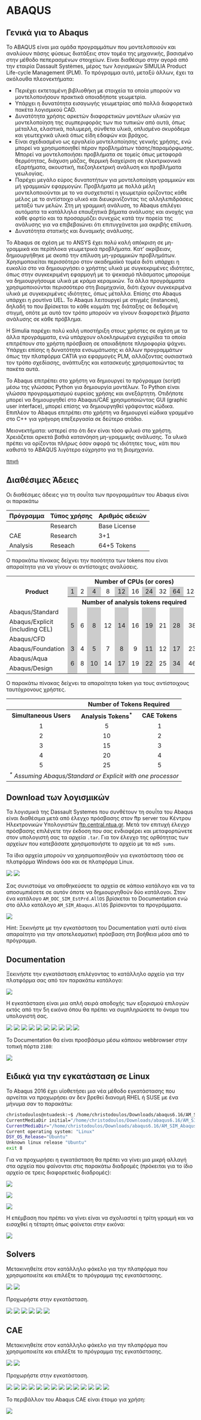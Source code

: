 # ABAQUS

## Γενικά για το Αbaqus

Το ABAQUS είναι μια ομάδα προγραμμάτων που μοντελοποιούν και αναλύουν πάσης φύσεως διατάξεις στον τομέα της μηχανικής, βασισμένο στην μέθοδο πεπερασμένων στοιχείων. Είναι διαθέσιμο στην αγορά από την εταιρία Dassault Systèmes, μέρος των λογισμικών SIMULIA Product Life-cycle Management (PLM). Το πρόγραμμα αυτό, μεταξύ άλλων, έχει τα ακόλουθα πλεονεκτήματα:

 * Περιέχει εκτεταμένη βιβλιοθήκη με στοιχεία τα οποία μπορούν να μοντελοποιήσουν πρακτικά οποιαδήποτε γεωμετρία.
 * Υπάρχει η δυνατότητα εισαγωγής γεωμετρίας από πολλά διαφορετικά πακέτα λογισμικού CAD. 
 * Δυνατότητα χρήσης αρκετών διαφορετικών μοντέλων υλικών για μοντελοποίηση της συμπεριφοράς των πιο τυπικών από αυτά, όπως μέταλλα, ελαστικά, πολυμερή, σύνθετα υλικά, οπλισμένο σκυρόδεμα και γεωτεχνικά υλικά όπως είδη εδαφών και βράχος. 
 * Είναι σχεδιασμένο ως εργαλείο μοντελοποίησης γενικής χρήσης, ενώ μπορεί να χρησιμοποιηθεί πέραν προβλημάτων τάσης/παραμόρφωσης. Μπορεί να μοντελοποιήσει προβλήματα σε τομείς όπως μεταφορά θερμότητας, διάχυση μάζας, θερμική διαχείριση σε ηλεκτρικονικά εξαρτήματα, ακουστική, πιεζοηλεκτρική ανάλυση και προβλήματα γεωλογίας. 
 * Παρέχει μεγάλο εύρος δυνατοτήτων για μοντελοποίηση γραμμικών και μή γραμμικών εφαρμογών. Προβλήματα με πολλά μέλη μοντελοποιούνται με το να συσχετιστεί η γεωμετρία ορίζοντας κάθε μέλος με το αντίστοιχο υλικό και διευκρινίζοντας τις αλληλεπιδράσεις μεταξύ των μελών. Στη μη γραμμική ανάλυση, το Abaqus επιλέγει αυτόματα τα κατάλληλα επαυξητικά βήματα ανάλυσης και ανοχής για κάθε φορτίο και τα προσαρμόζει συνεχώς κατά την πορεία της ανάλυσης για να επιβεβαιώνει ότι επιτυγχάνεται μια ακριβής επίλυση.
 * Δυνατότητα στατικής και δυναμικής ανάλυσης.

Το Abaqus σε σχέση με το ANSYS έχει πολύ καλή απόκριση σε μη-γραμμικά και περίπλοκα γεωμετρικά προβλήματα. Κατ’ ακρίβειαν, δημιουργήθηκε με σκοπό την επίλυση μη-γραμμικών προβλημάτων. Χρησιμοποιείται περισσότερο στον ακαδημαϊκό τομέα διότι υπάρχει η ευκολία στο να δημιουργήσει ο χρήστης υλικά με συγκεκριμένες ιδιότητες, όπως στην συγκεκριμένη εφαρμογή με το ψεκασμό πλάσματος μπορούμε να δημιουργήσουμε υλικά με κράμα κεραμικών. Τα άλλα προγράμματα χρησιμοποιούνται περισσότερο στη βιομηχανία, διότι έχουν συγκεκριμένα υλικά με συγκεκριμένες ιδιότητες, όπως μέταλλα. Επίσης στο Abaqus υπάρχει η ρουτίνα UEL. To Abaqus λειτουργεί με στιγμές (instances), δηλαδή το που βρίσκεται το κάθε κομμάτι της διάταξης σε δεδομένη στιγμή, οπότε με αυτό τον τρόπο μπορούν να γίνουν διαφορετικά βήματα ανάλυσης σε κάθε πρόβλημα. 

Η Simulia παρέχει πολύ καλή υποστήριξη στους χρήστες σε σχέση με τα άλλα προγράμματα, ενώ υπάρχουν ολοκληρωμένα εγχειρίδια τα οποία επιτρέπουν στο χρήστη πρόσβαση σε οποιαδήποτε πληροφορία ψάχνει. Υπάρχει επίσης η δυνατότητα ενσωμάτωσης κι άλλων προγραμμάτων όπως την πλατφόρμα CATIA για εφαρμογές PLM, αλλάζοντας ουσιαστικά τον τρόπο σχεδίασης, ανάπτυξης και κατασκευής χρησιμοποιώντας τα πακέτα αυτά.

Το Abaqus επιτρέπει στο χρήστη να δημιουργεί το πρόγραμμα (script) μέσω της γλώσσας Python για δημιουργία μοντέλων. Το Python είναι γλώσσα προγραμματισμού ευρείας χρήσης και ανεξάρτητη. Οτιδήποτε μπορεί να δημιουργηθεί στο Abaqus/CAE χρησιμοποιώντας GUI (graphic user interface), μπορεί επίσης να δημιουργηθεί γράφοντας κώδικα. Επιπλέον το Abaqus επιτρέπει στο χρήστη να δημιουργεί κώδικα γραμμένο στο C++ για γρήγορη επεξεργασία σε δεύτερο στάδιο. 

Μειονεκτήματα: υστερεί στο ότι δεν είναι τόσο φιλικό στο χρήστη. Χρειάζεται αρκετά βαθιά κατανόηση μη-γραμμικής ανάλυσης. Τα υλικά πρέπει να ορίζονται πλήρως όσον αφορά τις ιδιότητες τους, κάτι που καθιστά το ΑΒΑQUS λιγότερο εύχρηστο για τη βιομηχανία.

[πηγή](https://dspace.lib.ntua.gr/dspace2/bitstream/handle/123456789/39744/ierodiaconou.pdf?sequence=1)

## Διαθέσιμες Άδειες

Οι διαθέσιμες άδειες για τη σουΐτα των προγραμμάτων του Abaqus είναι οι παρακάτω

|Πρόγραμμα|Τύπος χρήσης|Αριθμός αδειών|
|------|------------|--------------|
||Research|Base License|
|CAE|Research|3+1|
|Analysis|Reseach|64+5 Tokens|

Ο παρακάτω πίνακας δείχνει την ποσότητα των tokens που είναι απαραίτητα για να γίνουν οι αντίστοιχες αναλύσεις.

<table summary="Number of analysis tokens required to execute one analysis according to functionality and the number of processors used.">
	<tbody>
		<tr>
			<th colspan="1" rowspan="3" scope="col" style="text-align: center;">
				Product</th>
			<th colspan="10" rowspan="1" scope="col" style="text-align: center;">
				Number of CPUs (or cores)</th>
		</tr>
		<tr>
			<td style="text-align: center; background-color: rgb(204, 204, 204);">
				1</td>
			<td style="text-align: center;">
				2</td>
			<td style="text-align: center; background-color: rgb(204, 204, 204);">
				4</td>
			<td style="text-align: center;">
				8</td>
			<td style="text-align: center; background-color: rgb(204, 204, 204);">
				12</td>
			<td style="text-align: center;">
				16</td>
			<td style="text-align: center; background-color: rgb(204, 204, 204);">
				24</td>
			<td style="text-align: center;">
				32</td>
			<td style="text-align: center; background-color: rgb(204, 204, 204);">
				64</td>
			<td style="text-align: center;">
				128</td>
		</tr>
		<tr>
			<th colspan="10" rowspan="1" scope="col" style="text-align: center;">
				Number of analysis tokens required</th>
		</tr>
		<tr>
			<td>
				Abaqus/Standard</td>
			<td rowspan="3" style="text-align: center; background-color: rgb(204, 204, 204);">
				5</td>
			<td colspan="1" rowspan="3" style="text-align: center;">
				6</td>
			<td rowspan="3" style="text-align: center; background-color: rgb(204, 204, 204);">
				8</td>
			<td colspan="1" rowspan="3" style="text-align: center;">
				12</td>
			<td rowspan="3" style="text-align: center; background-color: rgb(204, 204, 204);">
				14</td>
			<td colspan="1" rowspan="3" style="text-align: center;">
				16</td>
			<td rowspan="3" style="text-align: center; background-color: rgb(204, 204, 204);">
				19</td>
			<td colspan="1" rowspan="3" style="text-align: center;">
				21</td>
			<td rowspan="3" style="text-align: center; background-color: rgb(204, 204, 204);">
				28</td>
			<td colspan="1" rowspan="3" style="text-align: center;">
				38</td>
		</tr>
		<tr>
			<td>
				Abaqus/Explicit (including CEL)</td>
		</tr>
		<tr>
			<td>
				Abaqus/CFD</td>
		</tr>
		<tr>
			<td>
				Abaqus/Foundation</td>
			<td style="text-align: center; background-color: rgb(204, 204, 204);">
				3</td>
			<td style="text-align: center;">
				4</td>
			<td style="text-align: center; background-color: rgb(204, 204, 204);">
				5</td>
			<td style="text-align: center;">
				7</td>
			<td style="text-align: center; background-color: rgb(204, 204, 204);">
				8</td>
			<td style="text-align: center;">
				9</td>
			<td style="text-align: center; background-color: rgb(204, 204, 204);">
				11</td>
			<td style="text-align: center;">
				12</td>
			<td style="text-align: center; background-color: rgb(204, 204, 204);">
				17</td>
			<td style="text-align: center;">
				23</td>
		</tr>
		<tr>
			<td>
				Abaqus/Aqua</td>
			<td rowspan="2" style="text-align: center; background-color: rgb(204, 204, 204);">
				6</td>
			<td colspan="1" rowspan="2" style="text-align: center;">
				8</td>
			<td rowspan="2" style="text-align: center; background-color: rgb(204, 204, 204);">
				10</td>
			<td colspan="1" rowspan="2" style="text-align: center;">
				14</td>
			<td rowspan="2" style="text-align: center; background-color: rgb(204, 204, 204);">
				17</td>
			<td colspan="1" rowspan="2" style="text-align: center;">
				19</td>
			<td rowspan="2" style="text-align: center; background-color: rgb(204, 204, 204);">
				22</td>
			<td colspan="1" rowspan="2" style="text-align: center;">
				25</td>
			<td rowspan="2" style="text-align: center; background-color: rgb(204, 204, 204);">
				34</td>
			<td colspan="1" rowspan="2" style="text-align: center;">
				46</td>
		</tr>
		<tr>
			<td>
				Abaqus/Design</td>
		</tr>
	</tbody>
</table>

Ο παρακάτω πίνακας δείχνει τα απαραίτητα token για τους αντίστοιχους ταυτόχρονους χρήστες.

<table summary="Number of tokens required based upon the number of simultaneous users.">
	<tbody>
		<tr>
			<td>
				&nbsp;</td>
			<th colspan="2" rowspan="1" scope="col" style="text-align: center;">
				Number of Tokens Required</th>
		</tr>
		<tr>
			<th scope="col" style="text-align: center;">
				Simultaneous Users</th>
			<th scope="col" style="text-align: center;">
				Analysis Tokens<sup>&#42;</sup></th>
			<th scope="col" style="text-align: center;">
				CAE Tokens</th>
		</tr>
		<tr>
			<td style="text-align: center;">
				1</td>
			<td style="text-align: center;">
				5</td>
			<td style="text-align: center;">
				1</td>
		</tr>
		<tr>
			<td style="text-align: center;">
				2</td>
			<td style="text-align: center;">
				10</td>
			<td style="text-align: center;">
				2</td>
		</tr>
		<tr>
			<td style="text-align: center;">
				3</td>
			<td style="text-align: center;">
				15</td>
			<td style="text-align: center;">
				3</td>
		</tr>
		<tr>
			<td style="text-align: center;">
				4</td>
			<td style="text-align: center;">
				20</td>
			<td style="text-align: center;">
				4</td>
		</tr>
		<tr>
			<td style="text-align: center;">
				5</td>
			<td style="text-align: center;">
				25</td>
			<td style="text-align: center;">
				5</td>
		</tr>
		<tr>
			<td colspan="3">
				<em><sup>*</sup> Assuming Abaqus/Standard or Explicit with one processor</em></td>
		</tr>
	</tbody>
</table>


## Download των λογισμικών

Τα λογισμικά της Dassault Systemes που συνθέτουν τη σουΐτα του Abaqus είναι διαθέσιμα μετά από έλεγχο πρόσβασης στον ftp server του Κέντρου Ηλεκτρονικών Υπολογιστών [ftp.central.ntua.gr](ftp://ftp.central.ntua.gr). Μετά τον επιτυχή έλεγχο πρόσβασης επιλέγετε την έκδοση που σας ενδιαφέρει και μεταφορτώνετε στον υπολογιστή σας τα αρχεία `.tar`. Για τον έλεγχο της ορθότητας των αρχείων που κατεβάσατε χρησιμοποιήστε το αρχείο με τα `md5 sums`.

Τα ίδια αρχεία μπορούν να χρησιμοποιηθούν για εγκατάσταση τόσο σε πλατφόρμα Windows όσο και σε πλατφόρμα Linux.

![](img/abaqus/download/abaqus0.png)
![](img/abaqus/download/abaqus1.png)

Σας συνιστούμε να αποθηκεύσετε τα αρχεία σε κάποιο κατάλογο και να τα αποσυμπιέσετε σε αυτόν όποτε να δημιουργηθούν δύο κατάλογοι. Στον ένα κατάλογο `AM_DOC_SIM_EstPrd.AllOS` βρίσκεται το Documentation ενώ στο άλλο κατάλογο `AM_SIM_Abaqus.AllOS` βρίσκονται τα προγράμματα.

![](img/abaqus/download/abaqus2.png)

Hint: Ξεκινήστε με την εγκατάσταση του Documentation γιατί αυτό είναι απαραίτητο για την αποτελεσματική πρόσβαση στη βοήθεια μέσα από το πρόγραμμα.


## Documentation

Ξεκινήστε την εγκατάσταση επιλέγοντας το κατάλληλο αρχείο για την πλατφόρμα σας από τον παρακάτω κατάλογο:

![](img/abaqus/doc/folder0.png)

Η εγκατάσταση είναι μια απλή σειρά αποδοχής των εξορισμού επιλογών εκτός από την 5η εικόνα όπου θα πρέπει να συμπληρώσετε το όνομα του υπολογιστή σας.

![](img/abaqus/doc/abaqus0.png)
![](img/abaqus/doc/abaqus1.png)
![](img/abaqus/doc/abaqus2.png)
![](img/abaqus/doc/abaqus3.png)
![](img/abaqus/doc/abaqus4.png)
![](img/abaqus/doc/abaqus5.png)
![](img/abaqus/doc/abaqus6.png)
![](img/abaqus/doc/abaqus7.png)
![](img/abaqus/doc/abaqus8.png)
![](img/abaqus/doc/abaqus9.png)

To Documentation θα είναι προσβάσιμο μέσω κάποιου webbrowser στην τοπική πόρτα `2180`:

![](img/abaqus/doc/abaqus10.png)

## Ειδικά για την εγκατάσταση σε Linux

Το Αbaqus 2016 έχει υϊοθετήσει μια νέα μέθοδο εγκατάστασης που αρνείται να προχωρήσει αν δεν βρεθεί διανομή RHEL ή SUSE με ένα μήνυμα σαν το παρακάτω:

```bash
christodoulos@ntuadesk:~$ /home/christodoulos/Downloads/abaqus6.16/AM_SIM_Abaqus.AllOS/1/CAA_3DEXPERIENCE_AbaqusSolver/Linux64/1/StartGUI.sh 
CurrentMediaDir initial="/home/christodoulos/Downloads/abaqus6.16/AM_SIM_Abaqus.AllOS/1/CAA_3DEXPERIENCE_AbaqusSolver/Linux64/1"
CurrentMediaDir="/home/christodoulos/Downloads/abaqus6.16/AM_SIM_Abaqus.AllOS/1/CAA_3DEXPERIENCE_AbaqusSolver/Linux64/1"
Current operating system: "Linux"
DSY_OS_Release="Ubuntu"
Unknown linux release "Ubuntu"
exit 8
```

Για να προχωρήσει η εγκατάσταση θα πρέπει να γίνει μια μικρή αλλαγή στα αρχεία που φαίνονται στις παρακάτω διαδρομές (πρόκειται για το ίδιο αρχείο σε τρεις διαφορετικές διαδρομές):

![](img/abaqus/linuxmods/folder0.png)

![](img/abaqus/linuxmods/folder1.png)

![](img/abaqus/linuxmods/folder2.png)

Η επέμβαση που πρέπει να γίνει είναι να σχολιαστεί η τρίτη γραμμή και να εισαχθεί η τέταρτη όπως φαίνεται στην εικόνα:

![](img/abaqus/linuxmods/file.png)

## Solvers

Μετακινηθείτε στον κατάλληλο φάκελο για την πλατφόρμα που χρησιμοποιείτε και επιλέξτε το πρόγραμμα της εγκατάστασης.

![](img/abaqus/solvers/folder0.png)
![](img/abaqus/solvers/folder1.png)

Προχωρήστε στην εγκατάσταση. 

![](img/abaqus/solvers/abaqus0.png)
![](img/abaqus/solvers/abaqus1.png)
![](img/abaqus/solvers/abaqus2.png)
![](img/abaqus/solvers/abaqus3.png)
![](img/abaqus/solvers/abaqus4.png)
![](img/abaqus/solvers/abaqus6.png)

## CAE

Μετακινηθείτε στον κατάλληλο φάκελο για την πλατφόρμα που χρησιμοποιείτε και επιλέξτε το πρόγραμμα της εγκατάστασης.

![](img/abaqus/cae/folder0.png)
![](img/abaqus/cae/folder1.png)

Προχωρήστε στην εγκατάσταση. 

![](img/abaqus/cae/abaqus0.png)
![](img/abaqus/cae/abaqus1.png)
![](img/abaqus/cae/abaqus2.png)
![](img/abaqus/cae/abaqus3.png)
![](img/abaqus/cae/abaqus4.png)
![](img/abaqus/cae/abaqus5.png)
![](img/abaqus/cae/abaqus6.png)
![](img/abaqus/cae/abaqus7.png)
![](img/abaqus/cae/abaqus8.png)
![](img/abaqus/cae/abaqus9.png)
![](img/abaqus/cae/abaqus10.png)
![](img/abaqus/cae/abaqus11.png)
![](img/abaqus/cae/abaqus12.png)
![](img/abaqus/cae/abaqus13.png)

Το περιβάλλον του Abaqus CAE είναι έτοιμο για χρήση:

![](img/abaqus/cae/abaqus14.png)